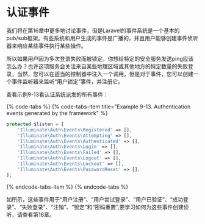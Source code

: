 # 认证事件

我们将在第16章中更多地讨论事件，但是Laravel的事件系统是一个基本的pub/sub框架。有些系统和用户生成的事件是广播的，并且用户能够创建事件侦听器来响应某些事件执行某些操作。

所以如果用户因为多次登录失败而被锁定，你想给特定的安全服务发送ping应该怎么办？也许这项服务会关注来自某些地理区域或其他地方的特定数量的失败登录，当然，您可以在适当的控制器中注入一个调用。但是对于事件，您可以创建一个事件监听器来监听“用户锁定”事件，并注册它。

查看示例9-13看认证系统派发的所有事件：

{% code-tabs %}
{% code-tabs-item title="Example 9-13. Authentication events generated by the framework" %}
```php
protected $listen = [ 
    'Illuminate\Auth\Events\Registered' => [],
    'Illuminate\Auth\Events\Attempting' => [],
    'Illuminate\Auth\Events\Authenticated' => [],
    'Illuminate\Auth\Events\Login' => [],
    'Illuminate\Auth\Events\Failed' => [],
    'Illuminate\Auth\Events\Logout' => [],
    'Illuminate\Auth\Events\Lockout' => [],
    'Illuminate\Auth\Events\PasswordReset' => [],
];
```
{% endcode-tabs-item %}
{% endcode-tabs %}

如所示，这些事件用于“用户注册”、“用户尝试登录”、“用户已验证”、“成功登录”、“失败登录”、“注销”、“锁定”和“密码重置”,要学习如何为这些事件创建侦听，请查看第16章。



